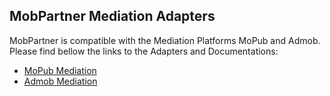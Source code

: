 ## MobPartner Mediation Adapters

MobPartner is compatible with the Mediation Platforms MoPub and Admob. Please find bellow the links to the Adapters and Documentations:

- [MoPub Mediation](https://github.com/MobPartner/AndroidPublisherSDK/tree/master/AndroidMediationAdapters/MoPubMediation)
- [Admob Mediation](https://github.com/MobPartner/AndroidPublisherSDK/tree/master/AndroidMediationAdapters/AdmobMediation)


